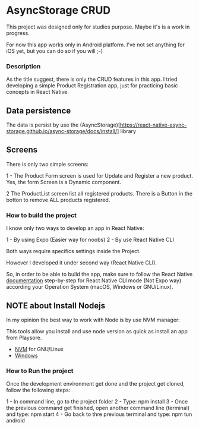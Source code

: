 # AsyncStorage CRUD

This project was designed only for studies purpose.
Maybe it's is a work in progress.

For now this app works only in Android platform. I've not set anything for iOS yet, but you can do so if you will ;-)


### Description

As the title suggest, there is only the CRUD features in this app.
I tried developing a simple Product Registration app, just for practicing basic concepts in React Native.


## Data persistence

The data is persist by use the (AsyncStorage)[https://react-native-async-storage.github.io/async-storage/docs/install/] library



## Screens

There is only two simple screens:

1 - The Product Form screen is used for Update and Register a new product. Yes, the form Screen is a Dynamic component.

2 The ProductList screen list all registered products.
There is a Button in the botton to remove ALL products registered.

### How to build the project


I know only two ways to develop an app in React Native:

1 - By using Expo (Easier way for noobs)
2 - By use React Native CLI

Both ways require specifics settings inside the Project.

However I developed it under second way (React Native CLI).

So, in order to be able to build the app, make sure to follow the React Native [documentation](https://reactnative.dev/docs/environment-setup#development-os) step-by-step for React Native CLI mode (Not Expo way) according your Operation System (macOS, Windows or GNU/Linux).


## NOTE about Install Nodejs

In my opinion the best way to work with Node is by use NVM manager:

This tools allow you install and use node version as quick as install an app from Playsore.

- [NVM](https://github.com/nvm-sh/nvm#important-notes) for GNU/Linux
- [Windows](https://github.com/coreybutler/nvm-windows)



### How to Run the project

Once the development environment get done and the project get cloned, follow the following steps:

1 - In command line, go to the project folder
2 - Type: npm install
3 - Once the previous command get finished, open another command line (terminal) and type: npm start
4 - Go back to thre previous terminal and type: npm tun android



